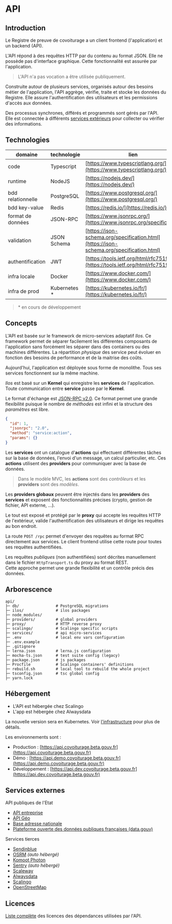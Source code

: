 # API

## Introduction

Le Registre de preuve de covoiturage a un client frontend (l'application) et un backend (API).

L'API répond à des requêtes HTTP par du contenu au format JSON. Elle ne possède pas d'interface graphique. Cette fonctionnalité est assurée par l'application.

> L'API n'a pas vocation a être utilisée publiquement.

Construite autour de plusieurs services, organisés autour des besoins métier de l'application, l'API aggrège, vérifie, traite et stocke les données du Registre. Elle assure l'authentification des utilisateurs et les permissions d'accès aux données.

Des processus synchrones, différés et programmés sont gérés par l'API. Elle est connectée à différents [services extérieurs](#services-externes) pour collecter ou vérifier des informations.

## Technologies

| domaine           | technologie   | lien                                                                                     |
| ----------------- | ------------- | ---------------------------------------------------------------------------------------- |
| code              | Typescript    | [https://www.typescriptlang.org/](https://www.typescriptlang.org/)                       |
| runtime           | NodeJS        | [https://nodejs.dev/](https://nodejs.dev/)                                               |
| bdd relationnelle | PostgreSQL    | [https://www.postgresql.org/](https://www.postgresql.org/)                               |
| bdd key-value     | Redis         | [https://redis.io/](https://redis.io/)                                                   |
| format de données | JSON-RPC      | [https://www.jsonrpc.org/](https://www.jsonrpc.org/specification)                        |
| validation        | JSON Schema   | [https://json-schema.org/specification.html](https://json-schema.org/specification.html) |
| authentification  | JWT           | [https://tools.ietf.org/html/rfc7519](https://tools.ietf.org/html/rfc7519)               |
| infra locale      | Docker        | [https://www.docker.com/](https://www.docker.com/)                                       |
| infra de prod     | Kubernetes \* | [https://kubernetes.io/fr/](https://kubernetes.io/fr/)                                   |

> \* en cours de développement

## Concepts

L'API est basée sur le framework de micro-services adaptatif _Ilos_. Ce framework permet de séparer facilement les différentes composants de l'application sans forcément les séparer dans des containers ou des machines différentes. La répartition _physique_ des service peut évoluer en fonction des besoins de performance et de la maitrise des coûts.

Aujourd'hui, l'application est déployée sous forme de monolithe. Tous ses services fonctionnent sur la même machine.

_Ilos_ est basé sur un **Kernel** qui enregistre les **services** de l'application. Toute communication entre **service** passe par le **Kernel**.

Le format d'échange est [JSON-RPC v2.0](https://www.jsonrpc.org/specification). Ce format permet une grande flexibilité puisque le nombre de _méthodes_ est infini et la structure des _paramètres_ est libre.

```json
{
  "id": 1,
  "jsonrpc": "2.0",
  "method": "service:action",
  "params": {}
}
```

Les **services** ont un catalogue d'**actions** qui effectuent différentes tâches sur la base de données, l'envoi d'un message, un calcul particulier, etc. Ces **actions** utilisent des **providers** pour communiquer avec la base de données.

> Dans le modèle MVC, les **actions** sont des _contrôleurs_ et les **providers** sont des _modèles_.

Les **providers globaux** peuvent être injectés dans les **providers** des **services** et exposent des fonctionnalités précises (crypto, gestion de fichier, API externe, ...).

Le tout est exposé et protégé par le **proxy** qui accepte les requêtes HTTP de l'extérieur, valide l'authentification des utilisateurs et dirige les requêtes au bon endroit.

La route `POST /rpc` permet d'envoyer des requêtes au format RPC directement aux services. Le client frontend utilise cette route pour toutes ses requêtes authentifiées.

Les requêtes _publiques_ (non authentifiées) sont décrites manuellement dans le fichier `HttpTransport.ts` du proxy au format REST.  
Cette approche permet une grande flexibilité et un contrôle précis des données.

## Arborescence

```shell
api/
├─ db/                # PostgreSQL migrations
├─ ilos/              # ilos packages
├─ node_modules/
├─ providers/         # global providers
├─ proxy/             # HTTP reverse proxy
├─ scalingo/          # Scalingo specific scripts
├─ services/          # api micro-services
├─ .env               # local env vars configuration
├─ .env.example
├─ .gitignore
├─ lerna.json         # lerna.js configuration
├─ mocha-ts.json      # test suite config (legacy)
├─ package.json       # js packages
├─ Procfile           # Scalingo containers' definitions
├─ rebuild.sh         # local tool to rebuild the whole project
├─ tsconfig.json      # tsc global config
├─ yarn.lock
```

## Hébergement

- L'API est hébergée chez Scalingo
- L'app est hébergée chez Alwaysdata

La nouvelle version sera en Kubernetes. Voir [l'infrastructure](/api/infra.html) pour plus de détails.

Les environnements sont :

- Production : [https://api.covoiturage.beta.gouv.fr](https://api.covoiturage.beta.gouv.fr)
- Démo : [https://api.demo.covoiturage.beta.gouv.fr](https://api.demo.covoiturage.beta.gouv.fr)
- Développement : [https://api.dev.covoiturage.beta.gouv.fr](https://api.dev.covoiturage.beta.gouv.fr)

## Services externes

API publiques de l'Etat

- [API entreprise](https://entreprise.api.gouv.fr/)
- [API Géo](https://geo.api.gouv.fr/)
- [Base adresse nationale](https://adresse.data.gouv.fr/)
- [Plateforme ouverte des données publiques françaises (data.gouv)](https://www.data.gouv.fr/fr/)

Services tierces

- [Sendinblue](https://www.sendinblue.com/)
- [OSRM](http://project-osrm.org/) _(auto hébergé)_
- [Komoot Photon](https://photon.komoot.io/)
- [Sentry](https://sentry.io/) _(auto hébergé)_
- [Scaleway](https://www.scaleway.com/)
- [Alwaysdata](https://www.alwaysdata.com/fr/)
- [Scalingo](https://scalingo.com/)
- [OpenStreetMap](https://www.openstreetmap.org/)

## Licences

[Liste complète](/api/licenses-list.html) des licences des dépendances utilisées par l'API.
